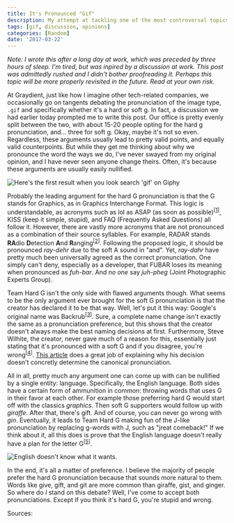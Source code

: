 ```yaml
---
title: It's Pronounced "Gif"
description: My attempt at tackling one of the most controversal topics in tech.
tags: [gif, discussion, opinions]
categories: [Random]
date: '2017-03-22'
---
```


_Note: I wrote this after a long day at work, which was preceded by three hours of sleep. I'm tired, but was inpired by a discussion at work. This post was admittedly rushed and I didn't bother proofreading it. Perhaps this topic will be more properly revisited in the future. Read at your own risk._

At Graydient, just like how I imagine other tech-related companies, we occasionally go on tangents debating the pronunciation of the image type, `.gif` and specifically whether it's a hard or soft g. In fact, a discussion we had earlier today prompted me to write this post. Our office is pretty evenly split between the two, with about 15-20 people opting for the hard g pronunciation, and... three for soft g. Okay, maybe it's not so even. Regardless, these arguments usually lead to pretty valid points, and equally valid counterpoints. But while they get me thinking about why we pronounce the word the ways we do, I've never swayed from my original opinion, and I have never seen anyone change theirs. Often, it's because these arguments are usually easily nullified.

![Here's the first result when you look search 'gif' on Giphy](/images/blog/gif-gif.gif)

Probably the leading argument for the hard G pronunciation is that the G stands for <i>G</i>raphics, as in Graphics Interchange Format. This logic is understandable, as acronyms such as lol as ASAP (as soon as possible)<sup>\[[1]\]</sup>, KISS (keep it simple, stupid), and FAQ (Frequently Asked Questions) all follow it. However, there are vastly more acronyms that are not pronounced as a combination of their source syllables. For example, RADAR stands <b>RA</b>dio <b>D</b>etection <b>A</b>nd <b>R</b>anging<sup>\[[2]\]</sup>. Following the proposed logic, it should be pronounced _ray-dehr_ due to the soft A sound in "and". Yet, _ray-dahr_ have pretty much been universally agreed as the correct pronunciation. One simply can't deny, especially as a developer, that FUBAR loses its meaning when pronounced as _fuh-bar_. And _no one_ say _juh-pheg_ (Joint Photographic Experts Group).

Team Hard G isn't the only side with flawed arguments though. What seems to be the only argument ever brought for the soft G pronunciation is that the creator has declared it to be that way. Well, let's put it this way: Google's original name was Backrub<sup>\[[3]\]</sup>. Sure, a complete name change isn't exactly the same as a pronunciation preference, but this shows that the creator doesn't always make the best naming decisions at first. Furthermore, Steve Wilhite, the creator, never gave much of a reason for this, essentially just stating that it's pronounced with a soft G and if you disagree, you're wrong<sup>\[[4]\]</sup>. [This article][4] does a great job of explaining why his decision doesn't concretly determine the canonical pronunciation.

All in all, pretty much any argument one can come up with can be nullified by a single entity: language. Specifically, the English language. Both sides have a certain form of ammunition in common: throwing words that uses G in their favor at each other. For example those preferring hard G would start off with the classics _graphics_. Then soft G supporters would follow up with _giraffe_. After that, there's gift. And of course, you can never go wrong with _gin_. Eventually, it leads to Team Hard G making fun of the J-like pronunciation by replacing g-words with J, such as "jreat comeback!" If we think about it, all this does is prove that the English language doesn't really have a plan for the letter G<sup>\[[5]\]</sup>.

![English doesn't know what it wants.](/images/blog/who.gif)

In the end, it's all a matter of preference. I believe the majority of people prefer the hard G pronunciation because that sounds more natural to them. Words like give, gift, and git are more common than giraffe, gist, and ginger. So where do _I_ stand on this debate? Well, I've come to accept both pronunciations. Except if you think it's hard G, you're stupid and wrong.

Sources:

<ol id="sources"></ol>

[1]: http://www.muller-godschalk.com/acronyms.html
[2]: http://www.abbreviations.com/RADAR
[3]: http://www.businessinsider.com/the-true-story-behind-googles-first-name-backrub-2015-10
[4]: http://gizmodo.com/the-creator-of-the-gif-says-its-pronounced-jif-he-is-509179289
[5]: http://www.alphadictionary.com/articles/ling006.html
